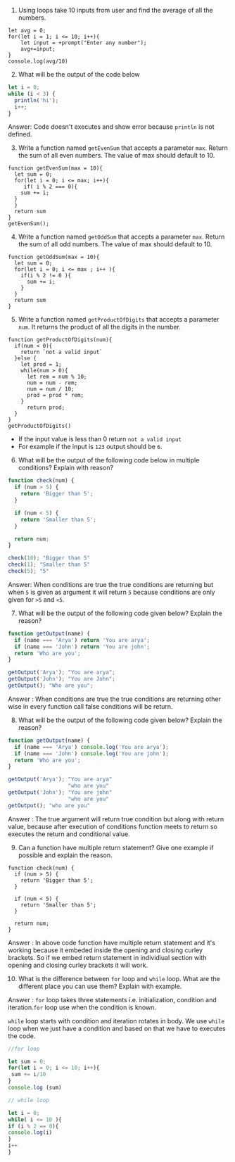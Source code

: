 1. Using loops take 10 inputs from user and find the average of all the numbers.

```JS
let avg = 0;
for(let i = 1; i <= 10; i++){
    let input = +prompt("Enter any number");
    avg+=input;
} 
console.log(avg/10)
```

2. What will be the output of the code below

```js
let i = 0;
while (i < 3) {
  println('hi');
  i++;
}
```
Answer: Code doesn't executes and show error because `println` is not defined.


3. Write a function named `getEvenSum` that accepts a parameter `max`. Return the sum of all even numbers. The value of max should default to 10.

```JS
function getEvenSum(max = 10){
  let sum = 0;
  for(let i = 0; i <= max; i++){
     if( i % 2 === 0){
    sum += i;
  }
  }
  return sum
}
getEvenSum();
```

4. Write a function named `getOddSum` that accepts a parameter `max`. Return the sum of all odd numbers. The value of max should default to 10.

```JS
function getOddSum(max = 10){
  let sum = 0;
  for(let i = 0; i <= max ; i++ ){
    if(i % 2 != 0 ){
      sum += i;
    }
  }
  return sum
}
```

5. Write a function named `getProductOfDigits` that accepts a parameter `num`. It returns the product of all the digits in the number.

```JS
function getProductOfDigits(num){
  if(num < 0){
    return `not a valid input`
  }else {
    let prod = 1;
    while(num > 0){
      let rem = num % 10;
      num = num - rem;
      num = num / 10;
      prod = prod * rem;
    }
      return prod;
  }
}
getProductOfDigits()
```

- If the input value is less than 0 return `not a valid input`
- For example if the input is `123` output should be `6`.

6. What will be the output of the following code below in multiple conditions? Explain with reason?

```js
function check(num) {
  if (num > 5) {
    return 'Bigger than 5';
  }

  if (num < 5) {
    return 'Smaller than 5';
  }

  return num;
}

check(10); "Bigger than 5"
check(1); "Smaller than 5"
check(5); "5"
```
Answer: When conditions are true the true conditions are returning but when `5` is given as argument it will return `5` because conditions are only given for `>5` and `<5`. 

7. What will be the output of the following code given below? Explain the reason?

```js
function getOutput(name) {
  if (name === 'Arya') return 'You are arya';
  if (name === 'John') return 'You are john';
  return 'Who are you';
}

getOutput('Arya'); "You are arya";
getOutput('John'); "You are John";
getOutput(); "Who are you";
```
Answer : When conditions are true the true conditions are returning other wise in every function call  false conditions will be return.

8. What will be the output of the following code given below? Explain the reason?

```js
function getOutput(name) {
  if (name === 'Arya') console.log('You are arya');
  if (name === 'John') console.log('You are john');
  return 'Who are you';
}

getOutput('Arya'); "You are arya" 
                   "who are you"
getOutput('John'); "You are john" 
                   "who are you"
getOutput(); "who are you"
```
Answer :  The true argument will return true condition but along with return value, because after execution of conditions function meets to return so executes the return and conditional value.

9. Can a function have multiple return statement? Give one example if possible and explain the reason.

```JS
function check(num) {
  if (num > 5) {
    return 'Bigger than 5';
  }

  if (num < 5) {
    return 'Smaller than 5';
  }

  return num;
}
```
Answer : In above code function have multiple return statement and it's working because it embeded inside the opening and closing curley brackets. So if we embed return statement in individiual section with opening and closing curley brackets it will work. 

10. What is the difference between `for` loop and `while` loop. What are the different place you can use them? Explain with example.

Answer : `for` loop takes three statements i.e. initialization, condition and iteration.`for` loop use when the condition is known.

`while` loop starts with condition and iteration rotates in body. We use `while` loop when we just have a condition and based on that we have to executes the code.

```js
//for loop

let sum = 0;
for(let i = 0; i <= 10; i++){
 sum += i/10
} 
console.log (sum)

```
```js
// while loop

let i = 0;
while( i <= 10 ){
if (i % 2 == 0){
console.log(i)
}
i++
}

```
